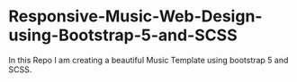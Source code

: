 # Responsive-Music-Web-Design-using-Bootstrap-5-and-SCSS
In this Repo I am creating a beautiful Music Template using bootstrap 5 and SCSS. 
